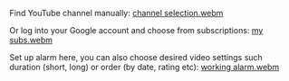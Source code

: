 Find YouTube channel manually:
[channel selection.webm](https://github.com/Beatoriche-sama/IriesAlarm/assets/77235839/b88737a7-62c7-4b3c-8d39-b849777d989f)

Or log into your Google account and choose from subscriptions:
[my subs.webm](https://github.com/Beatoriche-sama/IriesAlarm/assets/77235839/0fa6a2cf-d0c0-4e5b-b1b8-aee699d6a6f5)

Set up alarm here, you can also choose desired video settings such duration (short, long) or order (by date, rating etc):
[working alarm.webm](https://github.com/Beatoriche-sama/IriesAlarm/assets/77235839/8ab3b27d-6ff1-477d-a3b2-3a98e0bc5146)
